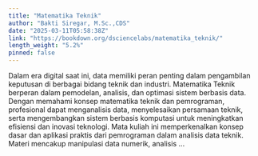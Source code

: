 ```yaml
---
title: "Matematika Teknik"
author: "Bakti Siregar, M.Sc.,CDS"
date: "2025-03-11T05:58:38Z"
link: "https://bookdown.org/dsciencelabs/matematika_teknik/"
length_weight: "5.2%"
pinned: false
---
```


Dalam era digital saat ini, data memiliki peran penting dalam pengambilan keputusan di berbagai bidang teknik dan industri. Matematika Teknik berperan dalam pemodelan, analisis, dan optimasi sistem berbasis data. Dengan memahami konsep matematika teknik dan pemrograman, profesional dapat menganalisis data, menyelesaikan persamaan teknik, serta mengembangkan sistem berbasis komputasi untuk meningkatkan efisiensi dan inovasi teknologi. Mata kuliah ini memperkenalkan konsep dasar dan aplikasi praktis dari pemrograman dalam analisis data teknik. Materi mencakup manipulasi data numerik, analisis ...
